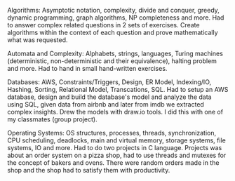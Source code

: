 Algorithms: Asymptotic notation, complexity, divide and conquer, greedy, dynamic programming, graph algorithms, NP completeness and more. 
Had to answer complex related questions in 2 sets of exercises. Create algorithms within the context of each question and prove mathematically what was requested.

Automata and Complexity: Alphabets, strings, languages, Turing machines (deterministic, non-deterministic and their equivalence), halting problem and more. Had to hand in small hand-written exercises.

Databases: AWS, Constraints/Triggers, Design, ER Model, Indexing/IO, Hashing, Sorting, Relational Model, Transcations, SQL. 
Had to setup an AWS database, design and build the database's model and analyze the data using SQL, given data from airbnb and later from imdb we extracted complex insights. Drew the models with draw.io tools. I did this with one of my classmates (group project).

Operating Systems: OS structures, processes, threads, synchronization, CPU scheduling, deadlocks, main and virtual memory, storage systems, file systems, IO and more.
Had to do two projects in C language. 
Projects was about an order system on a pizza shop, had to use threads and mutexes for the concept of bakers and ovens. There were random orders made in the shop and the shop had to satisfy them with productivity.
